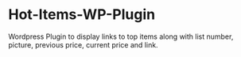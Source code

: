 # Hot-Items-WP-Plugin
Wordpress Plugin to display links to top items along with list number, picture, previous price, current price and link. 
